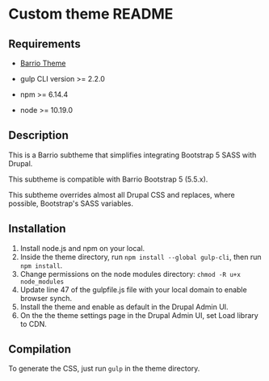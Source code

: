 # Custom theme README

## Requirements

* [Barrio Theme](https://www.drupal.org/project/bootstrap_barrio)

* gulp CLI version >= 2.2.0

* npm >= 6.14.4

* node >= 10.19.0

## Description

This is a Barrio subtheme that simplifies integrating Bootstrap 5 SASS with Drupal.

This subtheme is compatible with Barrio Bootstrap 5 (5.5.x).

This subtheme overrides almost all Drupal CSS and replaces, where possible, Bootstrap's SASS variables.

## Installation

1. Install node.js and npm on your local.
2. Inside the theme directory, run `npm install --global gulp-cli`, then run `npm install`.
3. Change permissions on the node modules directory: `chmod -R u+x node_modules`
4. Update line 47 of the gulpfile.js file with your local domain to enable browser synch.
5. Install the theme and enable as default in the Drupal Admin UI.
5. On the the theme settings page in the Drupal Admin UI, set Load library to CDN.


## Compilation

To generate the CSS, just run `gulp` in the theme directory.

